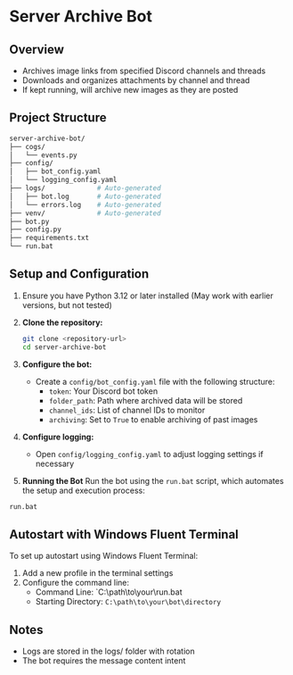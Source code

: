 # Server Archive Bot

## Overview
- Archives image links from specified Discord channels and threads
- Downloads and organizes attachments by channel and thread
- If kept running, will archive new images as they are posted

## Project Structure
```bash
server-archive-bot/
├── cogs/
│   └── events.py
├── config/
│   ├── bot_config.yaml
│   └── logging_config.yaml
├── logs/             # Auto-generated
│   ├── bot.log       # Auto-generated
│   └── errors.log    # Auto-generated
├── venv/             # Auto-generated
├── bot.py
├── config.py
├── requirements.txt
└── run.bat
```
## Setup and Configuration

1. Ensure you have Python 3.12 or later installed (May work with earlier versions, but not tested)

2. **Clone the repository:**
   ```bash
   git clone <repository-url>
   cd server-archive-bot
   ```
3. **Configure the bot:**
   - Create a `config/bot_config.yaml` file with the following structure:
     - `token`: Your Discord bot token
     - `folder_path`: Path where archived data will be stored
     - `channel_ids`: List of channel IDs to monitor
     - `archiving`: Set to `True` to enable archiving of past images

4. **Configure logging:**
   - Open `config/logging_config.yaml` to adjust logging settings if necessary

5. **Running the Bot**
Run the bot using the `run.bat` script, which automates the setup and execution process:
```bash
run.bat
```

## Autostart with Windows Fluent Terminal

To set up autostart using Windows Fluent Terminal:

1. Add a new profile in the terminal settings
2. Configure the command line:
   - Command Line: `C:\path\to\your\run.bat
   - Starting Directory: `C:\path\to\your\bot\directory`

## Notes

- Logs are stored in the logs/ folder with rotation
- The bot requires the message content intent